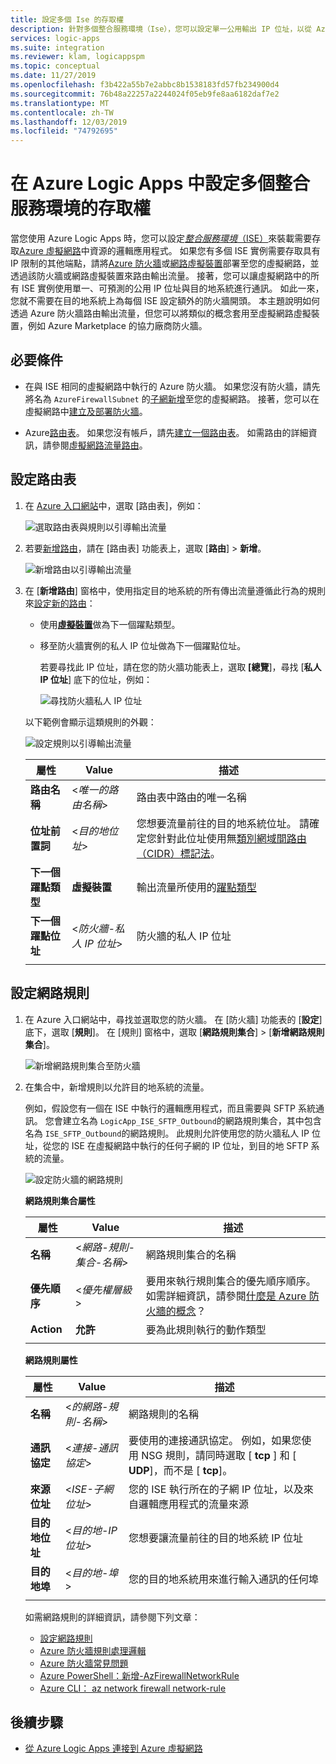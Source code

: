 ```yaml
---
title: 設定多個 Ise 的存取權
description: 針對多個整合服務環境（Ise），您可以設定單一公用輸出 IP 位址，以從 Azure Logic Apps 存取外部系統
services: logic-apps
ms.suite: integration
ms.reviewer: klam, logicappspm
ms.topic: conceptual
ms.date: 11/27/2019
ms.openlocfilehash: f3b422a55b7e2abbc8b1538183fd57fb234900d4
ms.sourcegitcommit: 76b48a22257a2244024f05eb9fe8aa6182daf7e2
ms.translationtype: MT
ms.contentlocale: zh-TW
ms.lasthandoff: 12/03/2019
ms.locfileid: "74792695"
---
```

# <a name="set-up-access-for-multiple-integration-service-environments-in-azure-logic-apps"></a>在 Azure Logic Apps 中設定多個整合服務環境的存取權

當您使用 Azure Logic Apps 時，您可以設定[*整合服務環境*（ISE）](../logic-apps/connect-virtual-network-vnet-isolated-environment-overview.md)來裝載需要存取[Azure 虛擬網路](../virtual-network/virtual-networks-overview.md)中資源的邏輯應用程式。 如果您有多個 ISE 實例需要存取具有 IP 限制的其他端點，請將[Azure 防火牆](../firewall/overview.md)或[網路虛擬裝置](../virtual-network/virtual-networks-overview.md#filter-network-traffic)部署至您的虛擬網路，並透過該防火牆或網路虛擬裝置來路由輸出流量。 接著，您可以讓虛擬網路中的所有 ISE 實例使用單一、可預測的公用 IP 位址與目的地系統進行通訊。 如此一來，您就不需要在目的地系統上為每個 ISE 設定額外的防火牆開頭。 本主題說明如何透過 Azure 防火牆路由輸出流量，但您可以將類似的概念套用至虛擬網路虛擬裝置，例如 Azure Marketplace 的協力廠商防火牆。

## <a name="prerequisites"></a>必要條件

* 在與 ISE 相同的虛擬網路中執行的 Azure 防火牆。 如果您沒有防火牆，請先將名為 `AzureFirewallSubnet` 的[子網新增](../virtual-network/virtual-network-manage-subnet.md#add-a-subnet)至您的虛擬網路。 接著，您可以在虛擬網路中[建立及部署防火牆](../firewall/tutorial-firewall-deploy-portal.md#deploy-the-firewall)。

* Azure[路由表](../virtual-network/manage-route-table.md)。 如果您沒有帳戶，請先[建立一個路由表](../virtual-network/manage-route-table.md#create-a-route-table)。 如需路由的詳細資訊，請參閱[虛擬網路流量路由](../virtual-network/virtual-networks-udr-overview.md)。

## <a name="set-up-route-table"></a>設定路由表

1. 在  [Azure 入口網站](https://portal.azure.com)中，選取 [路由表]，例如：

   ![選取路由表與規則以引導輸出流量](./media/connect-virtual-network-vnet-set-up-single-ip-address/select-route-table-for-virtual-network.png)

1. 若要[新增路由](../virtual-network/manage-route-table.md#create-a-route)，請在 [路由表] 功能表上，選取 [**路由**] > **新增**。

   ![新增路由以引導輸出流量](./media/connect-virtual-network-vnet-set-up-single-ip-address/add-route-to-route-table.png)

1. 在 [**新增路由**] 窗格中，使用指定目的地系統的所有傳出流量遵循此行為的規則來[設定新的路由](../virtual-network/manage-route-table.md#create-a-route)：

   * 使用[**虛擬裝置**](../virtual-network/virtual-networks-udr-overview.md#user-defined)做為下一個躍點類型。

   * 移至防火牆實例的私人 IP 位址做為下一個躍點位址。

     若要尋找此 IP 位址，請在您的防火牆功能表上，選取 **[總覽**]，尋找 [**私人 IP 位址**] 底下的位址，例如：

     ![尋找防火牆私人 IP 位址](./media/connect-virtual-network-vnet-set-up-single-ip-address/find-firewall-private-ip-address.png)

   以下範例會顯示這類規則的外觀：

   ![設定規則以引導輸出流量](./media/connect-virtual-network-vnet-set-up-single-ip-address/add-rule-to-route-table.png)

   | 屬性 | Value | 描述 |
   |----------|-------|-------------|
   | **路由名稱** | <*唯一的路由名稱*> | 路由表中路由的唯一名稱 |
   | **位址前置詞** | <*目的地位址*> | 您想要流量前往的目的地系統位址。 請確定您針對此位址使用無[類別網域間路由（CIDR）標記法](https://en.wikipedia.org/wiki/Classless_Inter-Domain_Routing)。 |
   | **下一個躍點類型** | **虛擬裝置** | 輸出流量所使用的[躍點類型](../virtual-network/virtual-networks-udr-overview.md#next-hop-types-across-azure-tools) |
   | **下一個躍點位址** | <*防火牆-私人 IP 位址*> | 防火牆的私人 IP 位址 |
   |||

## <a name="set-up-network-rule"></a>設定網路規則

1. 在 Azure 入口網站中，尋找並選取您的防火牆。 在 [防火牆] 功能表的 [**設定**] 底下，選取 [**規則**]。 在 [規則] 窗格中，選取 [**網路規則集合**] > [**新增網路規則集合**]。

   ![新增網路規則集合至防火牆](./media/connect-virtual-network-vnet-set-up-single-ip-address/add-network-rule-collection.png)

1. 在集合中，新增規則以允許目的地系統的流量。

   例如，假設您有一個在 ISE 中執行的邏輯應用程式，而且需要與 SFTP 系統通訊。 您會建立名為 `LogicApp_ISE_SFTP_Outbound`的網路規則集合，其中包含名為 `ISE_SFTP_Outbound`的網路規則。 此規則允許使用您的防火牆私人 IP 位址，從您的 ISE 在虛擬網路中執行的任何子網的 IP 位址，到目的地 SFTP 系統的流量。

   ![設定防火牆的網路規則](./media/connect-virtual-network-vnet-set-up-single-ip-address/set-up-network-rule-for-firewall.png)

   **網路規則集合屬性**

   | 屬性 | Value | 描述 |
   |----------|-------|-------------|
   | **名稱** | <*網路-規則-集合-名稱*> | 網路規則集合的名稱 |
   | **優先順序** | <*優先權層級*> | 要用來執行規則集合的優先順序順序。 如需詳細資訊，請參閱[什麼是 Azure 防火牆的概念](../firewall/firewall-faq.md#what-are-some-azure-firewall-concepts)？ |
   | **Action** | **允許** | 要為此規則執行的動作類型 |
   |||

   **網路規則屬性**

   | 屬性 | Value | 描述 |
   |----------|-------|-------------|
   | **名稱** | <*的網路-規則-名稱*> | 網路規則的名稱 |
   | **通訊協定** | <*連接-通訊協定*> | 要使用的連接通訊協定。 例如，如果您使用 NSG 規則，請同時選取 [ **tcp** ] 和 [ **UDP**]，而不是 [ **tcp**]。 |
   | **來源位址** | <*ISE-子網位址*> | 您的 ISE 執行所在的子網 IP 位址，以及來自邏輯應用程式的流量來源 |
   | **目的地位址** | <*目的地-IP 位址*> | 您想要讓流量前往的目的地系統 IP 位址 |
   | **目的地埠** | <*目的地-埠*> | 您的目的地系統用來進行輸入通訊的任何埠 |
   |||

   如需網路規則的詳細資訊，請參閱下列文章：

   * [設定網路規則](../firewall/tutorial-firewall-deploy-portal.md#configure-a-network-rule)
   * [Azure 防火牆規則處理邏輯](../firewall/rule-processing.md#network-rules-and-applications-rules)
   * [Azure 防火牆常見問題](../firewall/firewall-faq.md)
   * [Azure PowerShell：新增-AzFirewallNetworkRule](https://docs.microsoft.com/powershell/module/az.network/new-azfirewallnetworkrule)
   * [Azure CLI： az network firewall network-rule](https://docs.microsoft.com/cli/azure/ext/azure-firewall/network/firewall/network-rule?view=azure-cli-latest#ext-azure-firewall-az-network-firewall-network-rule-create)

## <a name="next-steps"></a>後續步驟

* [從 Azure Logic Apps 連接到 Azure 虛擬網路](../logic-apps/connect-virtual-network-vnet-isolated-environment.md)